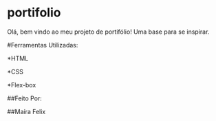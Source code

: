 # portifolio
Olá, bem vindo ao meu projeto de portifólio! Uma base para se inspirar.

#Ferramentas Utilizadas:

*HTML

*CSS

*Flex-box

##Feito Por:

##Maíra Felix
